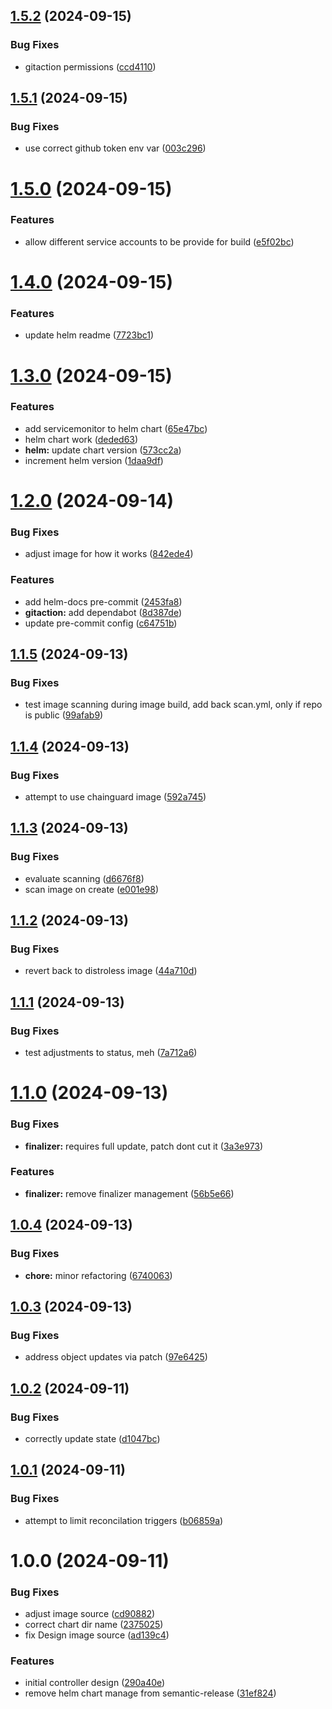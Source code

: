 ## [1.5.2](https://github.com/ibeify/opsy-ami-operator/compare/v1.5.1...v1.5.2) (2024-09-15)


### Bug Fixes

* gitaction permissions ([ccd4110](https://github.com/ibeify/opsy-ami-operator/commit/ccd411016429afbbe26917a2aafb2b4cba3d29ea))

## [1.5.1](https://github.com/ibeify/opsy-ami-operator/compare/v1.5.0...v1.5.1) (2024-09-15)


### Bug Fixes

* use correct github token env var ([003c296](https://github.com/ibeify/opsy-ami-operator/commit/003c29674218c09040bc677cbd4da6d7aaea3cc2))

# [1.5.0](https://github.com/ibeify/opsy-ami-operator/compare/v1.4.0...v1.5.0) (2024-09-15)


### Features

* allow different service accounts to be provide for build ([e5f02bc](https://github.com/ibeify/opsy-ami-operator/commit/e5f02bcd95997ac73dd92e5876c54f4ab5690ab6))

# [1.4.0](https://github.com/ibeify/opsy-ami-operator/compare/v1.3.0...v1.4.0) (2024-09-15)


### Features

* update helm readme ([7723bc1](https://github.com/ibeify/opsy-ami-operator/commit/7723bc1624cd1ca3668d453af5f32fa14373fa3c))

# [1.3.0](https://github.com/ibeify/opsy-ami-operator/compare/v1.2.0...v1.3.0) (2024-09-15)


### Features

* add servicemonitor to helm chart ([65e47bc](https://github.com/ibeify/opsy-ami-operator/commit/65e47bcdf4036170259f4114932bfd07eb540349))
* helm chart work ([deded63](https://github.com/ibeify/opsy-ami-operator/commit/deded63dce59e71c03a82d07e7b17854b4ece2b3))
* **helm:** update chart version ([573cc2a](https://github.com/ibeify/opsy-ami-operator/commit/573cc2a4705ab0fc9297ee54887832a266b692b4))
* increment helm version ([1daa9df](https://github.com/ibeify/opsy-ami-operator/commit/1daa9dfdda25c239c92a833c781d0a0e22d76657))

# [1.2.0](https://github.com/ibeify/opsy-ami-operator/compare/v1.1.5...v1.2.0) (2024-09-14)


### Bug Fixes

* adjust image for how it works ([842ede4](https://github.com/ibeify/opsy-ami-operator/commit/842ede4b9429cc0dc47290ccefed4cf37144cb02))


### Features

* add helm-docs pre-commit ([2453fa8](https://github.com/ibeify/opsy-ami-operator/commit/2453fa8c9bcb2f3ac989e1641e224ee72f98c905))
* **gitaction:** add dependabot ([8d387de](https://github.com/ibeify/opsy-ami-operator/commit/8d387de283e3b7df3218b68908d9157fa3548b9f))
* update pre-commit config ([c64751b](https://github.com/ibeify/opsy-ami-operator/commit/c64751b23c116cb70112dcd4a2eeb115b0cff97f))

## [1.1.5](https://github.com/ibeify/opsy-ami-operator/compare/v1.1.4...v1.1.5) (2024-09-13)


### Bug Fixes

* test image scanning during image build, add back scan.yml, only if repo is public ([99afab9](https://github.com/ibeify/opsy-ami-operator/commit/99afab9016d95fe4dcaa2f11ce3909f1ffd416fe))

## [1.1.4](https://github.com/ibeify/opsy-ami-operator/compare/v1.1.3...v1.1.4) (2024-09-13)


### Bug Fixes

* attempt to use chainguard image ([592a745](https://github.com/ibeify/opsy-ami-operator/commit/592a745ff6cfd0b313654c9f81e45c73ed2265aa))

## [1.1.3](https://github.com/ibeify/opsy-ami-operator/compare/v1.1.2...v1.1.3) (2024-09-13)


### Bug Fixes

* evaluate scanning ([d6676f8](https://github.com/ibeify/opsy-ami-operator/commit/d6676f807e3ca1c329ec704790b4dfb19ba85312))
* scan image on create ([e001e98](https://github.com/ibeify/opsy-ami-operator/commit/e001e9837f2509c63b11eb5511df8ff2f2fe3cf0))

## [1.1.2](https://github.com/ibeify/opsy-ami-operator/compare/v1.1.1...v1.1.2) (2024-09-13)


### Bug Fixes

* revert back to distroless image ([44a710d](https://github.com/ibeify/opsy-ami-operator/commit/44a710d28c1d0eec74b74fb2617dc160f950869a))

## [1.1.1](https://github.com/ibeify/opsy-ami-operator/compare/v1.1.0...v1.1.1) (2024-09-13)


### Bug Fixes

* test adjustments to status, meh ([7a712a6](https://github.com/ibeify/opsy-ami-operator/commit/7a712a6628b87102a0e1352746c57f2ba3f91be4))

# [1.1.0](https://github.com/ibeify/opsy-ami-operator/compare/v1.0.4...v1.1.0) (2024-09-13)


### Bug Fixes

* **finalizer:** requires full update, patch dont cut it ([3a3e973](https://github.com/ibeify/opsy-ami-operator/commit/3a3e973e87ad3e6213223048a5b0c68875c17d64))


### Features

* **finalizer:** remove finalizer management ([56b5e66](https://github.com/ibeify/opsy-ami-operator/commit/56b5e663ff726655ee0c20e451f16f5b8f5cee64))

## [1.0.4](https://github.com/ibeify/opsy-ami-operator/compare/v1.0.3...v1.0.4) (2024-09-13)


### Bug Fixes

* **chore:** minor refactoring ([6740063](https://github.com/ibeify/opsy-ami-operator/commit/67400630f2a4adab58363c984aa4dfc074fc3e60))

## [1.0.3](https://github.com/ibeify/opsy-ami-operator/compare/v1.0.2...v1.0.3) (2024-09-13)


### Bug Fixes

* address object updates via patch ([97e6425](https://github.com/ibeify/opsy-ami-operator/commit/97e64257da851d9b11db2bc85613c5585676c943))

## [1.0.2](https://github.com/ibeify/opsy-ami-operator/compare/v1.0.1...v1.0.2) (2024-09-11)


### Bug Fixes

* correctly update state ([d1047bc](https://github.com/ibeify/opsy-ami-operator/commit/d1047bc5976c0e0005238537c571d6715feb75c1))

## [1.0.1](https://github.com/ibeify/opsy-ami-operator/compare/v1.0.0...v1.0.1) (2024-09-11)


### Bug Fixes

* attempt to limit reconcilation triggers ([b06859a](https://github.com/ibeify/opsy-ami-operator/commit/b06859aadc9c7271853d3cc7d9bdb47be8388978))

# 1.0.0 (2024-09-11)


### Bug Fixes

* adjust image source ([cd90882](https://github.com/ibeify/opsy-ami-operator/commit/cd90882787c7db8b9db802d69a7c81c466e6a81a))
* correct chart dir name ([2375025](https://github.com/ibeify/opsy-ami-operator/commit/2375025193e2afa473f1b7b0dd39d6886b39df8f))
* fix Design image source ([ad139c4](https://github.com/ibeify/opsy-ami-operator/commit/ad139c482df7724f9d4e2f9866d6ab399a95a2d5))


### Features

* initial controller design ([290a40e](https://github.com/ibeify/opsy-ami-operator/commit/290a40eec34966c4c036e2ca8d099e1ce7a0f010))
* remove helm chart manage from semantic-release ([31ef824](https://github.com/ibeify/opsy-ami-operator/commit/31ef8246470762646bac9dfb82ca20bcae855a29))
